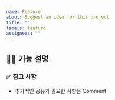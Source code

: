 ```yaml
---
name: Feature
about: Suggest an idea for this project
title: ""
labels: feature
assignees: ""
---
```



## 👩‍💻 기능 설명

<!-- 개발할 기능에 대해서 설명해주세요 -->

### ✅ 참고 사항

<!-- 공유할 내용, 스크린샷 등을 넣어 주세요. -->

- 추가적인 공유가 필요한 사항은 Comment
